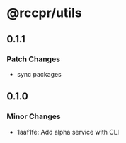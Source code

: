 # @rccpr/utils

## 0.1.1

### Patch Changes

- sync packages

## 0.1.0

### Minor Changes

- 1aaf1fe: Add alpha service with CLI
